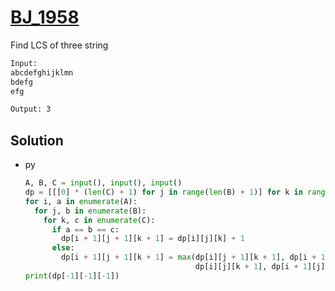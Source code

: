 # [BJ_1958](https://acmicpc.net/problem/1958)

Find LCS of three string

```txt
Input:
abcdefghijklmn
bdefg
efg

Output: 3
```

## Solution

* py

  ```py
  A, B, C = input(), input(), input()
  dp = [[[0] * (len(C) + 1) for j in range(len(B) + 1)] for k in range(len(A) + 1)]
  for i, a in enumerate(A):
    for j, b in enumerate(B):
      for k, c in enumerate(C):
        if a == b == c:
          dp[i + 1][j + 1][k + 1] = dp[i][j][k] + 1
        else:
          dp[i + 1][j + 1][k + 1] = max(dp[i][j + 1][k + 1], dp[i + 1][j][k + 1], dp[i + 1][j + 1][k], \
                                        dp[i][j][k + 1], dp[i + 1][j][k], dp[i][j + 1][k])
  print(dp[-1][-1][-1])
  ```
